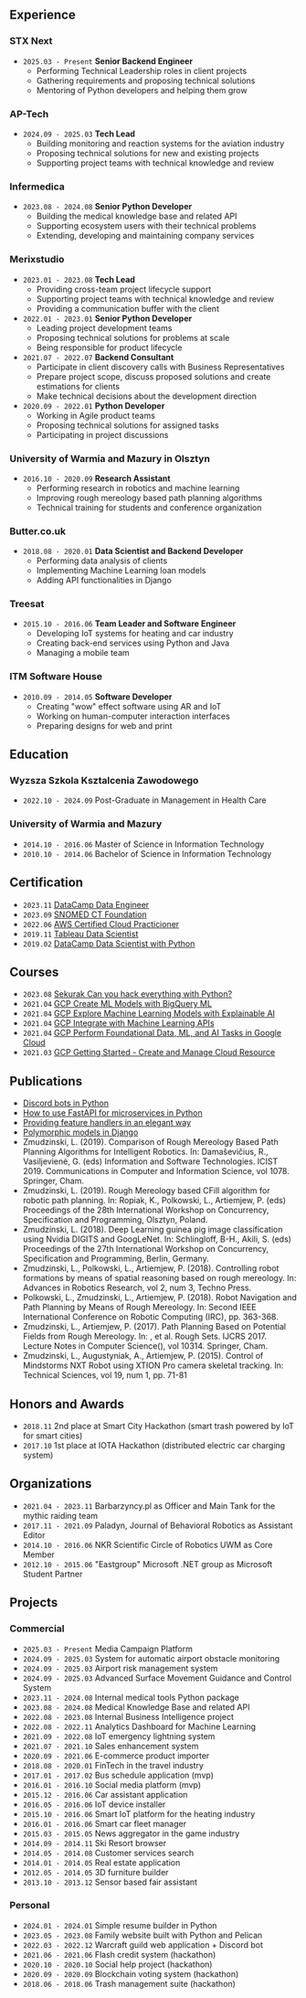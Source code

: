 ## Experience

### STX Next

- `2025.03 - Present` **Senior Backend Engineer**
   - Performing Technical Leadership roles in client projects
   - Gathering requirements and proposing technical solutions
   - Mentoring of Python developers and helping them grow

### AP-Tech

- `2024.09 - 2025.03` **Tech Lead**
   - Building monitoring and reaction systems for the aviation industry
   - Proposing technical solutions for new and existing projects
   - Supporting project teams with technical knowledge and review

### Infermedica

- `2023.08 - 2024.08` **Senior Python Developer**
   - Building the medical knowledge base and related API
   - Supporting ecosystem users with their technical problems
   - Extending, developing and maintaining company services

### Merixstudio

- `2023.01 - 2023.08` **Tech Lead**
   - Providing cross-team project lifecycle support
   - Supporting project teams with technical knowledge and review
   - Providing a communication buffer with the client
- `2022.01 - 2023.01` **Senior Python Developer**
   - Leading project development teams
   - Proposing technical solutions for problems at scale
   - Being responsible for product lifecycle
- `2021.07 - 2022.07` **Backend Consultant**
   - Participate in client discovery calls with Business Representatives
   - Prepare project scope, discuss proposed solutions and create estimations for clients
   - Make technical decisions about the development direction
- `2020.09 - 2022.01` **Python Developer**
   - Working in Agile product teams
   - Proposing technical solutions for assigned tasks
   - Participating in project discussions

### University of Warmia and Mazury in Olsztyn

- `2016.10 - 2020.09` **Research Assistant**
   - Performing research in robotics and machine learning
   - Improving rough mereology based path planning algorithms
   - Technical training for students and conference organization

### Butter.co.uk

- `2018.08 - 2020.01` **Data Scientist and Backend Developer**
   - Performing data analysis of clients
   - Implementing Machine Learning loan models
   - Adding API functionalities in Django

### Treesat

- `2015.10 - 2016.06` **Team Leader and Software Engineer**
   - Developing IoT systems for heating and car industry
   - Creating back-end services using Python and Java
   - Managing a mobile team

### ITM Software House

- `2010.09 - 2014.05` **Software Developer**
   - Creating "wow" effect software using AR and IoT
   - Working on human-computer interaction interfaces
   - Preparing designs for web and print

## Education

### Wyzsza Szkola Ksztalcenia Zawodowego

- `2022.10 - 2024.09` Post-Graduate in Management in Health Care

### University of Warmia and Mazury

- `2014.10 - 2016.06` Master of Science in Information Technology
- `2010.10 - 2014.06` Bachelor of Science in Information Technology

## Certification

- `2023.11` [DataCamp Data Engineer](/certificates/2023_11_datacamp_de.pdf)
- `2023.09` [SNOMED CT Foundation](/certificates/2023_09_snomed_ct_foundation.pdf)
- `2022.06` [AWS Certified Cloud Practicioner](https://www.credly.com/badges/6f3477b2-151a-4b34-9814-3f4b7bacb6fa)
- `2019.11` [Tableau Data Scientist](https://www.credly.com/badges/bfc673a0-3b18-436b-ab51-40a8ccfc2dd7)
- `2019.02` [DataCamp Data Scientist with Python](/certificates/2019_02_datacamp_data_scientist.pdf)

## Courses

- `2023.08` [Sekurak Can you hack everything with Python?](/certificates/2023_08_sekurak_python_hacking.pdf)
- `2021.04` [GCP Create ML Models with BigQuery ML](https://www.cloudskillsboost.google/public_profiles/fef2c2a4-80ea-472e-b420-e04ecb7c801e/badges/765633)
- `2021.04` [GCP Explore Machine Learning Models with Explainable AI](https://www.cloudskillsboost.google/public_profiles/fef2c2a4-80ea-472e-b420-e04ecb7c801e/badges/761485)
- `2021.04` [GCP Integrate with Machine Learning APIs](https://www.cloudskillsboost.google/public_profiles/fef2c2a4-80ea-472e-b420-e04ecb7c801e/badges/706377)
- `2021.04` [GCP Perform Foundational Data, ML, and AI Tasks in Google Cloud](https://www.cloudskillsboost.google/public_profiles/fef2c2a4-80ea-472e-b420-e04ecb7c801e/badges/716191)
- `2021.03` [GCP Getting Started - Create and Manage Cloud Resource](https://www.cloudskillsboost.google/public_profiles/fef2c2a4-80ea-472e-b420-e04ecb7c801e/badges/684408)

## Publications

- [Discord bots in Python](https://content.merixstudio.com/insights/discord-bots-python/)
- [How to use FastAPI for microservices in Python](https://content.merixstudio.com/insights/how-use-fastapi-microservices-python/)
- [Providing feature handlers in an elegant way](https://www.merixstudio.com/blog/feature-handlers-made-easy/)
- [Polymorphic models in Django](https://www.merixstudio.com/blog/polymorphic-models-django/)
- Zmudzinski, L. (2019). Comparison of Rough Mereology Based Path Planning Algorithms for Intelligent Robotics. In: Damaševičius, R., Vasiljevienė, G. (eds) Information and Software Technologies. ICIST 2019. Communications in Computer and Information Science, vol 1078. Springer, Cham.
- Zmudzinski, L. (2019). Rough Mereology based CFill algorithm for robotic path planning. In: Ropiak, K., Polkowski, L., Artiemjew, P. (eds) Proceedings of the 28th International Workshop on Concurrency, Specification and Programming, Olsztyn, Poland.
- Zmudzinski, L. (2018). Deep Learning guinea pig image classification using Nvidia DIGITS and GoogLeNet. In: Schlingloff, B-H., Akili, S. (eds) Proceedings of the 27th International Workshop on Concurrency, Specification and Programming, Berlin, Germany.
- Zmudzinski, L., Polkowski, L., Artiemjew, P. (2018). Controlling robot formations by means of spatial reasoning based on rough mereology. In: Advances in Robotics Research, vol 2, num 3, Techno Press.
- Polkowski, L., Zmudzinski, L., Artiemjew, P. (2018). Robot Navigation and Path Planning by Means of Rough Mereology. In: Second IEEE International Conference on Robotic Computing (IRC), pp. 363-368.
- Zmudzinski, L., Artiemjew, P. (2017). Path Planning Based on Potential Fields from Rough Mereology. In: , et al. Rough Sets. IJCRS 2017. Lecture Notes in Computer Science(), vol 10314. Springer, Cham.
- Zmudzinski, L., Augustyniak, A., Artiemjew, P. (2015). Control of Mindstorms NXT Robot using XTION Pro camera skeletal tracking. In: Technical Sciences, vol 19, num 1, pp. 71-81

## Honors and Awards

- `2018.11` 2nd place at Smart City Hackathon (smart trash powered by IoT for smart cities)
- `2017.10` 1st place at IOTA Hackathon (distributed electric car charging system)

## Organizations

- `2021.04 - 2023.11` Barbarzyncy.pl as Officer and Main Tank for the mythic raiding team
- `2017.11 - 2021.09` Paladyn, Journal of Behavioral Robotics as Assistant Editor
- `2014.10 - 2016.06` NKR Scientific Circle of Robotics UWM as Core Member
- `2012.10 - 2015.06` "Eastgroup" Microsoft .NET group as Microsoft Student Partner

## Projects

### Commercial

- `2025.03 - Present` Media Campaign Platform
- `2024.09 - 2025.03` System for automatic airport obstacle monitoring
- `2024.09 - 2025.03` Airport risk management system
- `2024.09 - 2025.03` Advanced Surface Movement Guidance and Control System
- `2023.11 - 2024.08` Internal medical tools Python package
- `2023.08 - 2024.08` Medical Knowledge Base and related API
- `2022.08 - 2023.08` Internal Business Intelligence project
- `2022.08 - 2022.11` Analytics Dashboard for Machine Learning
- `2021.09 - 2022.08` IoT emergency lightning system
- `2021.07 - 2021.10` Sales enhancement system
- `2020.09 - 2021.06` E-commerce product importer
- `2018.08 - 2020.01` FinTech in the travel industry
- `2017.01 - 2017.02` Bus schedule application (mvp)
- `2016.01 - 2016.10` Social media platform (mvp)
- `2015.12 - 2016.06` Car assistant application
- `2016.05 - 2016.06` IoT device installer
- `2015.10 - 2016.06` Smart IoT platform for the heating industry
- `2016.01 - 2016.06` Smart car fleet manager
- `2015.03 - 2015.05` News aggregator in the game industry
- `2014.09 - 2014.11` Ski Resort browser
- `2014.05 - 2014.08` Customer services search
- `2014.01 - 2014.05` Real estate application
- `2012.05 - 2014.05` 3D furniture builder
- `2013.10 - 2013.12` Sensor based fair assistant


### Personal

- `2024.01 - 2024.01` Simple resume builder in Python
- `2023.05 - 2023.08` Family website built with Python and Pelican
- `2022.03 - 2022.12` Warcraft guild web application + Discord bot
- `2021.06 - 2021.06` Flash credit system (hackathon)
- `2020.10 - 2020.10` Social help project (hackathon)
- `2020.09 - 2020.09` Blockchain voting system (hackathon)
- `2018.06 - 2018.06` Trash management suite (hackathon)
